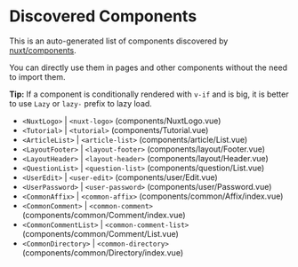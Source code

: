 # Discovered Components

This is an auto-generated list of components discovered by [nuxt/components](https://github.com/nuxt/components).

You can directly use them in pages and other components without the need to import them.

**Tip:** If a component is conditionally rendered with `v-if` and is big, it is better to use `Lazy` or `lazy-` prefix to lazy load.

- `<NuxtLogo>` | `<nuxt-logo>` (components/NuxtLogo.vue)
- `<Tutorial>` | `<tutorial>` (components/Tutorial.vue)
- `<ArticleList>` | `<article-list>` (components/article/List.vue)
- `<LayoutFooter>` | `<layout-footer>` (components/layout/Footer.vue)
- `<LayoutHeader>` | `<layout-header>` (components/layout/Header.vue)
- `<QuestionList>` | `<question-list>` (components/question/List.vue)
- `<UserEdit>` | `<user-edit>` (components/user/Edit.vue)
- `<UserPassword>` | `<user-password>` (components/user/Password.vue)
- `<CommonAffix>` | `<common-affix>` (components/common/Affix/index.vue)
- `<CommonComment>` | `<common-comment>` (components/common/Comment/index.vue)
- `<CommonCommentList>` | `<common-comment-list>` (components/common/Comment/List.vue)
- `<CommonDirectory>` | `<common-directory>` (components/common/Directory/index.vue)
